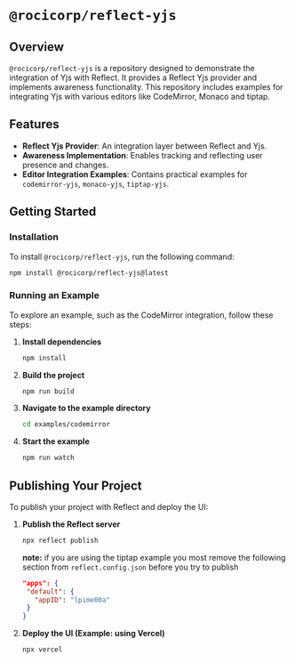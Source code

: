# `@rocicorp/reflect-yjs`

## Overview

`@rocicorp/reflect-yjs` is a repository designed to demonstrate the integration of Yjs with Reflect. It provides a Reflect Yjs provider and implements awareness functionality. This repository includes examples for integrating Yjs with various editors like CodeMirror, Monaco and tiptap.

## Features

- **Reflect Yjs Provider**: An integration layer between Reflect and Yjs.
- **Awareness Implementation**: Enables tracking and reflecting user presence and changes.
- **Editor Integration Examples**: Contains practical examples for `codemirror-yjs`, `monaco-yjs`, `tiptap-yjs`.

## Getting Started

### Installation

To install `@rocicorp/reflect-yjs`, run the following command:

```bash
npm install @rocicorp/reflect-yjs@latest
```

### Running an Example

To explore an example, such as the CodeMirror integration, follow these steps:

1. **Install dependencies**

   ```bash
   npm install
   ```

2. **Build the project**

   ```bash
   npm run build
   ```

3. **Navigate to the example directory**

   ```bash
   cd examples/codemirror
   ```

4. **Start the example**
   ```bash
   npm run watch
   ```

## Publishing Your Project

To publish your project with Reflect and deploy the UI:

1. **Publish the Reflect server**

   ```bash
   npx reflect publish
   ```

   **note:** if you are using the tiptap example you most remove the following section from `reflect.config.json` before you try to publish

   ```json
   "apps": {
    "default": {
      "appID": "lpime00a"
    }
   }
   ```

2. **Deploy the UI (Example: using Vercel)**
   ```bash
   npx vercel
   ```
